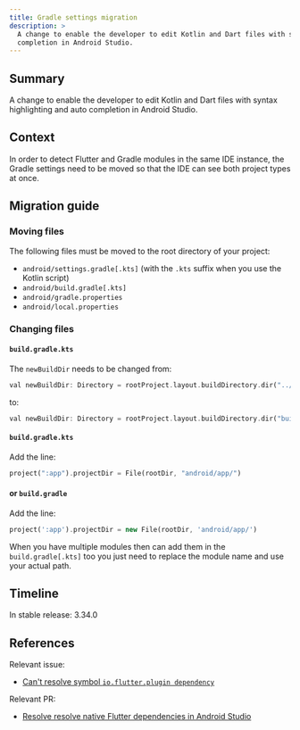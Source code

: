 ```yaml
---
title: Gradle settings migration
description: >
  A change to enable the developer to edit Kotlin and Dart files with syntax highlighting and auto
  completion in Android Studio.
---
```


## Summary

A change to enable the developer to edit Kotlin and Dart files with syntax highlighting and auto
completion in Android Studio.

## Context

In order to detect Flutter and Gradle modules in the same IDE instance, the Gradle settings need to be
moved so that the IDE can see both project types at once.

## Migration guide

### Moving files

The following files must be moved to the root directory of your project:
- `android/settings.gradle[.kts]` (with the `.kts` suffix when you use the Kotlin script)
- `android/build.gradle[.kts]`
- `android/gradle.properties`
- `android/local.properties`

### Changing files

#### `build.gradle.kts`

The `newBuildDir` needs to be changed from:
```dart
val newBuildDir: Directory = rootProject.layout.buildDirectory.dir("../../build").get()
```
to:
```dart
val newBuildDir: Directory = rootProject.layout.buildDirectory.dir("build").get()
```

#### `build.gradle.kts`

Add the line:
```dart
project(":app").projectDir = File(rootDir, "android/app/")
```

#### or `build.gradle`

Add the line:
```dart
project(':app').projectDir = new File(rootDir, 'android/app/')
```

When you have multiple modules then can add them in the `build.gradle[.kts]` too you just need to
replace the module name and use your actual path.

## Timeline

In stable release: 3.34.0

## References

Relevant issue:

* [Can't resolve symbol `io.flutter.plugin dependency`][Issue-19830]

Relevant PR:

* [Resolve resolve native Flutter dependencies in Android Studio][PR-167332]

[PR-167332]: {{site.repo.flutter}}/pull/167332
[Issue-19830]: {{site.repo.flutter}}/issues/19830
